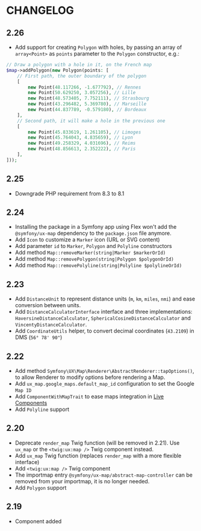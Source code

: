 # CHANGELOG

## 2.26

-  Add support for creating `Polygon` with holes, by passing an array of `array<Point>` as `points` parameter to the `Polygon` constructor, e.g.:
```php
// Draw a polygon with a hole in it, on the French map
$map->addPolygon(new Polygon(points: [
    // First path, the outer boundary of the polygon
    [
        new Point(48.117266, -1.677792), // Rennes
        new Point(50.629250, 3.057256), // Lille
        new Point(48.573405, 7.752111), // Strasbourg
        new Point(43.296482, 5.369780), // Marseille
        new Point(44.837789, -0.579180), // Bordeaux
    ],
    // Second path, it will make a hole in the previous one
    [
        new Point(45.833619, 1.261105), // Limoges
        new Point(45.764043, 4.835659), // Lyon
        new Point(49.258329, 4.031696), // Reims
        new Point(48.856613, 2.352222), // Paris
    ],
]));
```

## 2.25

-  Downgrade PHP requirement from 8.3 to 8.1

## 2.24

-  Installing the package in a Symfony app using Flex won't add the `@symfony/ux-map` dependency to the `package.json` file anymore.
-  Add `Icon` to customize a `Marker` icon (URL or SVG content)
-  Add parameter `id` to `Marker`, `Polygon` and `Polyline` constructors
-  Add method `Map::removeMarker(string|Marker $markerOrId)`
-  Add method `Map::removePolygon(string|Polygon $polygonOrId)`
-  Add method `Map::removePolyline(string|Polyline $polylineOrId)`

## 2.23

-  Add `DistanceUnit` to represent distance units (`m`, `km`, `miles`, `nmi`) and
   ease conversion between units.
-  Add `DistanceCalculatorInterface` interface and three implementations:
   `HaversineDistanceCalculator`, `SphericalCosineDistanceCalculator` and `VincentyDistanceCalculator`.
-  Add `CoordinateUtils` helper, to convert decimal coordinates (`43.2109`) in DMS (`56° 78' 90"`)

## 2.22

-   Add method `Symfony\UX\Map\Renderer\AbstractRenderer::tapOptions()`, to allow Renderer to modify options before rendering a Map.
-   Add `ux_map.google_maps.default_map_id` configuration to set the Google ``Map ID``
-   Add `ComponentWithMapTrait` to ease maps integration in [Live Components](https://symfony.com/bundles/ux-live-component/current/index.html)
-   Add `Polyline` support

## 2.20

-   Deprecate `render_map` Twig function (will be removed in 2.21). Use
    `ux_map` or the `<twig:ux:map />` Twig component instead.
-   Add `ux_map` Twig function (replaces `render_map` with a more flexible
    interface)
-   Add `<twig:ux:map />` Twig component
-   The importmap entry `@symfony/ux-map/abstract-map-controller` can be removed
    from your importmap, it is no longer needed.
-   Add `Polygon` support

## 2.19

-   Component added
